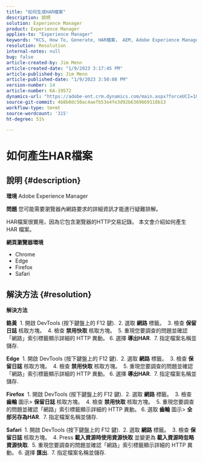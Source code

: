 ```yaml
---
title: "如何生成HAR檔案"
description: 說明
solution: Experience Manager
product: Experience Manager
applies-to: "Experience Manager"
keywords: "KCS, How To, Generate, HAR檔案， AEM, Adobe Experience Manager，網頁瀏覽器， Safari, Firefox, Edge, Chrome"
resolution: Resolution
internal-notes: null
bug: false
article-created-by: Jim Menn
article-created-date: "1/9/2023 3:17:45 PM"
article-published-by: Jim Menn
article-published-date: "1/9/2023 3:50:08 PM"
version-number: 14
article-number: KA-19572
dynamics-url: "https://adobe-ent.crm.dynamics.com/main.aspx?forceUCI=1&pagetype=entityrecord&etn=knowledgearticle&id=36919cc3-3090-ed11-aad1-6045bd0067ea"
source-git-commit: 4b8b0dc50ac4aefb53e4fe3d92b6369669118b13
workflow-type: tm+mt
source-wordcount: '315'
ht-degree: 51%

---
```


# 如何產生HAR檔案

## 說明 {#description}


<b>環境</b>
Adobe Experience Manager

<b>問題</b>
您可能需要瀏覽器內網路要求的詳細資訊才能進行疑難排解。

HAR檔案很實用，因為它包含瀏覽器的HTTP交易記錄。 本文會介紹如何產生 HAR 檔案。

<b>網頁瀏覽器環境</b>

- Chrome
- Edge
- Firefox
- Safari



## 解決方法 {#resolution}


<b>解決方法</b>

<b>鉻黃</b>
 1. 開啟 DevTools (按下鍵盤上的 F12 鍵).
 2. 選取 <b>網路</b> 標籤。
 3. 檢查 <b>保留日誌</b> 核取方塊。
 4. 檢查 <b>禁用快取</b> 核取方塊。
 5. 重現您要調查的問題並確認「網路」索引標籤顯示詳細的 HTTP 異動。 6. 選擇 <b>導出HAR</b>.
 7. 指定檔案名稱並儲存.

<b>Edge</b>
 1. 開啟 DevTools (按下鍵盤上的 F12 鍵).
 2. 選取 <b>網路</b> 標籤。
 3. 檢查 <b>保留日誌</b> 核取方塊。
 4. 檢查 <b>禁用快取</b> 核取方塊。
 5. 重現您要調查的問題並確認「網路」索引標籤顯示詳細的 HTTP 異動。 6. 選擇 <b>導出HAR</b>.
 7. 指定檔案名稱並儲存.

<b>Firefox</b>
 1. 開啟 DevTools (按下鍵盤上的 F12 鍵).
 2. 選取 <b>網路</b> 標籤。
 3. 檢查 <b>齒輪</b> 圖示> <b>保留日誌</b> 核取方塊。
 4. 檢查 <b>禁用快取</b> 核取方塊。
 5. 重現您要調查的問題並確認「網路」索引標籤顯示詳細的 HTTP 異動。 6. 選取 <b>齒輪</b> 圖示> <b>全部另存為HAR</b>.
 7. 指定檔案名稱並儲存.

<b>Safari</b>
 1. 開啟 DevTools (按下鍵盤上的 F12 鍵).
 2. 選取 <b>網路</b> 標籤。
 3. 檢查 <b>保留日誌</b> 核取方塊。
 4. Press <b>載入資源時使用資源快取</b> 並變更為 <b>載入資源時忽略資源快取</b>.
 5. 重現您要調查的問題並確認「網路」索引標籤顯示詳細的 HTTP 異動。 6. 選擇 <b>匯出</b>.
 7. 指定檔案名稱並儲存.
